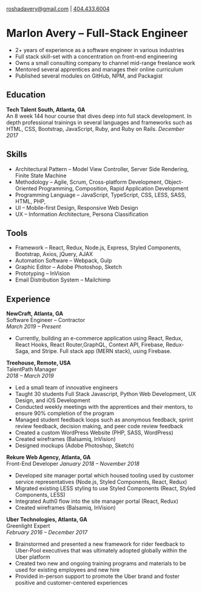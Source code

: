>  
[roshadavery@gmail.com](mailto:roshadavery@gmail.com) | 
[404.433.6004](tel:4044336004)

# Marlon Avery &ndash; Full-Stack Engineer
- 2+ years of experience as a software engineer in various industries
- Full stack skill-set with a concentration on front-end engineering
- Owns a small consulting company to channel mid-range freelance work
- Mentored several apprentices and manages their online curriculum
- Published several modules on GitHub, NPM, and Packagist

## Education
**Tech Talent South, Atlanta, GA**  
An 8 week 144 hour course that dives deep into full stack development. In depth professional trainings in several languages and frameworks such as HTML, CSS, Bootstrap, JavaScript, Ruby, and Ruby on Rails. 
*December 2017*  

## Skills
- Architectural Pattern &ndash; Model View Controller, Server Side Rendering, Finite State Machine
- Methodology &ndash; Agile, Scrum, Cross-platform Development, Object-Oriented Programming, Composition, Rapid Application Development
- Programming Language &ndash; JavaScript, TypeScript, CSS, LESS, SASS, HTML, PHP,
- UI &ndash; Mobile-first Design, Responsive Web Design 
- UX &ndash; Information Architecture, Persona Classification

## Tools
- Framework &ndash; React, Redux, Node.js, Express, Styled Components, Bootstrap, Axios, jQuery, AJAX
- Automation Software &ndash; Webpack, Gulp
- Graphic Editor &ndash; Adobe Photoshop, Sketch
- Prototyping &ndash; InVision
- Email Distribution System &ndash; Mailchimp

## Experience
**NewCraft, Atlanta, GA**  
Software Engineer &ndash; Contractor  
*March 2019 &ndash; Present*  
- Currently, building an e-commerce application using React, Redux, React Hooks, React Router,GraphQL, Context API, Firebase, Redux-Saga, and Stripe. Full stack app (MERN stack), using Firebase.


**Treehouse, Remote, USA**  
TalentPath Manager  
*2018 &ndash; March 2019*  
- Led a small team of innovative engineers
- Taught 30 students Full Stack Javascript, Python Web Development, UX Design, and iOS Development
- Conducted weekly meetings with the apprentices and their mentors, to ensure 90% completion of the program
- Managed student feedback loops such as anonymous feedback, sprint review feedback, decision making, and peer code review feedback
- Created a custom WordPress Website (PHP, SASS, WordPress)
- Created wireframes (Balsamiq, InVision)
- Designed mockups (Adobe Photoshop, Sketch)

**Rekure Web Agency, Atlanta, GA**  
Front-End Developer 
*January 2018 &ndash; November 2018*  
- Developed site manager portal which housed tooling used by customer service representatives (Node.js, Styled Components, React, Redux)
- Migrated existing LESS styling to use Styled Components (React, Styled Components, LESS)
- Integrated Auth0 flow into the site manager portal (React, Redux)
- Created wireframes (Balsamiq, InVision)

**Uber Technologies, Atlanta, GA**  
Greenlight Expert  
*February 2016 &ndash; December 2017*  
- Brainstormed and presented a new framework for rider feedback to Uber-Pool executives that was ultimately adopted globally within the Uber platform
- Created two new and ongoing training programs and materials to be used for existing employees and new hire
- Provided in-person support to promote the Uber brand and foster positive and customer-centered experiences

